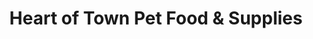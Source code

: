 ---
title: "Heart of Town Pet Food & Supplies"
url: /honolulu/heart-of-town-pet-food-and-supplies/
shop: pet
---